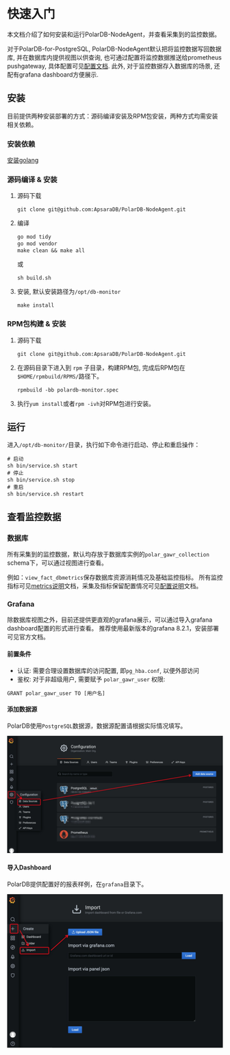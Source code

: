 # 快速入门

本文档介绍了如何安装和运行PolarDB-NodeAgent，并查看采集到的监控数据。

对于PolarDB-for-PostgreSQL, PolarDB-NodeAgent默认把将监控数据写回数据库, 并在数据库内提供视图以供查询, 也可通过配置将监控数据推送给prometheus pushgateway, 具体配置可见[配置文档](configuration.md).
此外, 对于监控数据存入数据库的场景, 还配有grafana dashboard方便展示.

## 安装

目前提供两种安装部署的方式：源码编译安装及RPM包安装，两种方式均需安装相关依赖。

### 安装依赖
  [安装golang](https://golang.org/doc/install)

### 源码编译 & 安装
1. 源码下载

   ```
   git clone git@github.com:ApsaraDB/PolarDB-NodeAgent.git
   ```

2. 编译

   ```
   go mod tidy
   go mod vendor
   make clean && make all
   ```

   或

   ```
   sh build.sh
   ```

3. 安装, 默认安装路径为`/opt/db-monitor`

   ```
   make install
   ```



### RPM包构建 & 安装

1. 源码下载

   ```
   git clone git@github.com:ApsaraDB/PolarDB-NodeAgent.git
   ```

2. 在源码目录下进入到 `rpm` 子目录，构建RPM包, 完成后RPM包在`$HOME/rpmbuild/RPMS/`路径下。

   ```
   rpmbuild -bb polardb-monitor.spec
   ```

3. 执行`yum install`或者`rpm -ivh`对RPM包进行安装。



## 运行

进入`/opt/db-monitor/`目录，执行如下命令进行启动、停止和重启操作：
```
# 启动
sh bin/service.sh start
# 停止
sh bin/service.sh stop
# 重启
sh bin/service.sh restart
```



## 查看监控数据

### 数据库

所有采集到的监控数据，默认均存放于数据库实例的`polar_gawr_collection` schema下，可以通过视图进行查看。

例如：`view_fact_dbmetrics`保存数据库资源消耗情况及基础监控指标。
所有监控指标可见[metrics说明](metrics.md)文档，采集及指标保留配置情况可见[配置说明](configuration.md)文档。

### Grafana

除数据库视图之外，目前还提供更直观的grafana展示，可以通过导入grafana dashboard配置的形式进行查看。
推荐使用最新版本的grafana 8.2.1，安装部署可见官方文档。

#### 前置条件

* 认证: 需要合理设置数据库的访问配置, 即`pg_hba.conf`, 以便外部访问
* 鉴权: 对于非超级用户, 需要赋予 `polar_gawr_user` 权限:
```
GRANT polar_gawr_user TO [用户名]
```

#### 添加数据源

PolarDB使用`PostgreSQL`数据源，数据源配置请根据实际情况填写。

![添加数据源](grafana_add_datasource.png)

#### 导入Dashboard

PolarDB提供配置好的报表样例，在`grafana`目录下。

![导入Dashboard](grafana_import_dashboard.png)
